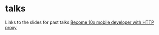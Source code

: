 # talks
Links to the slides for past talks
[Become 10x mobile developer with HTTP proxy](02-05-2018/Become%2010x%20mobile%20developer%20with%20HTTP%20proxy/Charles%20talk.md)
